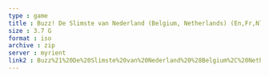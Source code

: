 ```yaml
---
type : game
title : Buzz! De Slimste van Nederland (Belgium, Netherlands) (En,Fr,Nl)
size : 3.7 G
format : iso
archive : zip
server : myrient
link2 : Buzz%21%20De%20Slimste%20van%20Nederland%20%28Belgium%2C%20Netherlands%29%20%28En%2CFr%2CNl%29
---
```

